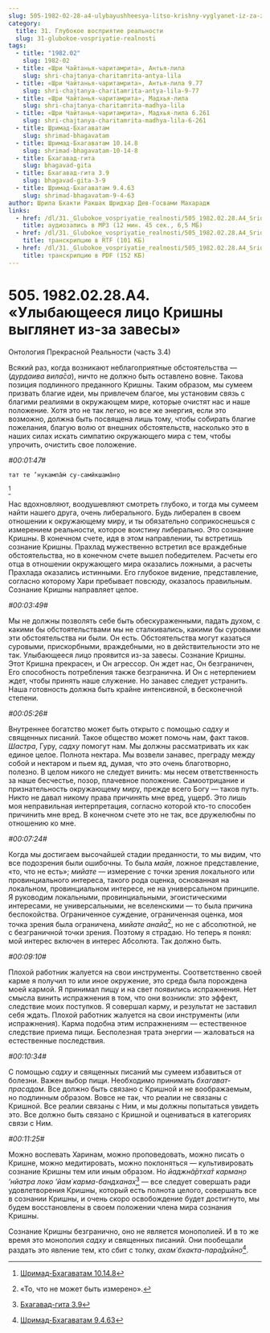 ```yaml
---
slug: 505-1982-02-28-a4-ulybayushheesya-litso-krishny-vyglyanet-iz-za-zavesy
category:
  title: 31. Глубокое восприятие реальности
  slug: 31-glubokoe-vospriyatie-realnosti
tags:
  - title: "1982.02"
    slug: 1982-02
  - title: «Шри Чайтанья-чаритамрита», Антья-лила
    slug: shri-chajtanya-charitamrita-antya-lila
  - title: «Шри Чайтанья-чаритамрита», Антья-лила 9.77
    slug: shri-chajtanya-charitamrita-antya-lila-9-77
  - title: «Шри Чайтанья-чаритамрита», Мадхья-лила
    slug: shri-chajtanya-charitamrita-madhya-lila
  - title: «Шри Чайтанья-чаритамрита», Мадхья-лила 6.261
    slug: shri-chajtanya-charitamrita-madhya-lila-6-261
  - title: Шримад-Бхагаватам
    slug: shrimad-bhagavatam
  - title: Шримад-Бхагаватам 10.14.8
    slug: shrimad-bhagavatam-10-14-8
  - title: Бхагавад-гита
    slug: bhagavad-gita
  - title: Бхагавад-гита 3.9
    slug: bhagavad-gita-3-9
  - title: Шримад-Бхагаватам 9.4.63
    slug: shrimad-bhagavatam-9-4-63
author: Шрила Бхакти Ракшак Шридхар Дев-Госвами Махарадж
links:
  - href: /dl/31._Glubokoe_vospriyatie_realnosti/505_1982.02.28.A4_SridharMj_Ulybayuweyesya_lico_Krishny_vyglyanet_iz-za_zavesy.mp3
    title: аудиозапись в MP3 (12 мин. 45 сек., 6,5 МБ)
  - href: /dl/31._Glubokoe_vospriyatie_realnosti/505_1982.02.28.A4_SridharMj_Ulybayuweyesya_lico_Krishny_vyglyanet_iz-za_zavesy.rtf
    title: транскрипцию в RTF (101 КБ)
  - href: /dl/31._Glubokoe_vospriyatie_realnosti/505_1982.02.28.A4_SridharMj_Ulybayuweyesya_lico_Krishny_vyglyanet_iz-za_zavesy.pdf
    title: транскрипцию в PDF (152 КБ)
---
```


# 505. 1982.02.28.A4. «Улыбающееся лицо Кришны выглянет из-за завесы»

Онтология Прекрасной Реальности (часть 3.4)

Всякий раз, когда возникают неблагоприятные обстоятельства — (*дурдаива вила̄са*), ничто не должно быть оставлено вовне. Такова позиция подлинного преданного Кришны. Таким образом, мы сумеем призвать благие идеи, мы привлечем благое, мы установим связь с благими реалиями в окружающем мире, которые очистят нас и наше положение. Хотя это не так легко, но все же энергия, если это возможно, должна быть посвящена лишь тому, чтобы собирать благие пожелания, благую волю от внешних обстоятельств, насколько это в наших силах искать симпатию окружающего мира с тем, чтобы упрочить, очистить свое положение.

*#00:01:47#*

    тат те ’нукампа̄м̇ су-самӣкшама̄н̣о
[^_ftn1]

Нас вдохновляют, воодушевляют смотреть глубоко, и тогда мы сумеем найти нашего друга, очень либерального. Будь либерален в своем отношении к окружающему миру, и ты обязательно соприкоснешься с измерением реальности, которое воистину либерально. Это сознание Кришны. В конечном счете, идя в этом направлении, ты встретишь сознание Кришны. Прахлад мужественно встретил все враждебные обстоятельства, но в конечном счете вышел победителем. Расчеты его отца в отношении окружающего мира оказались ложными, а расчеты Прахлада оказались истинными. Его глубокое видение, представление, согласно которому Хари пребывает повсюду, оказалось правильным. Сознание Кришны направляет целое.

*#00:03:49#*

Мы не должны позволять себе быть обескураженными, падать духом, с какими бы обстоятельствами мы не сталкивались, какими бы суровыми эти обстоятельства ни были. Он есть. Обстоятельства могут казаться суровыми, прискорбными, враждебными, но в действительности это не так. Улыбающееся лицо проявится из-за завесы. Сознание Кришны. Этот Кришна прекрасен, и Он агрессор. Он ждет нас, Он безграничен, Его способность потребления также безгранична. И Он с нетерпением ждет, чтобы принять наше служение. Но занавес следует устранить. Наша готовность должна быть крайне интенсивной, в бесконечной степени.

*#00:05:26#*

Внутреннее богатство может быть открыто с помощью *садху* и священных писаний. Такое общество может помочь нам, факт таков. *Шастра*, Гуру, *садху* помогут нам. Мы должны рассматривать их как единое целое. Полнота нектара. Мы возвели занавес, преграду между собой и нектаром и пьем яд, думая, что это очень благотворно, полезно. В целом никого не следует винить: мы несем ответственность за наше бесчестье, позор, плачевное положение. Самоотрицание и признательность окружающему миру, прежде всего Богу — таков путь. Никто не давал никому права причинять мне вред, ущерб. Это лишь моя неправильная интерпретация, согласно которой кто-то способен причинить мне вред. В конечном счете это не так, все дружелюбны по отношению ко мне.

*#00:07:24#*

Когда мы достигаем высочайшей стадии преданности, то мы видим, что все подозрения были ошибочны. То была *майя*, ложное представление, «то, что не есть»; *мийате* — измерение с точки зрения локального или провинциального интереса, такого рода оценка, основанная на локальном, провинциальном интересе, не на универсальном принципе. Я руководим локальными, провинциальными, эгоистическими интересами, не универсальными, не вселенскими — то была причина беспокойства. Ограниченное суждение, ограниченная оценка, моя точка зрения была ограничена, *мийате анайа*[^_ftn2], но не с абсолютной, не с безграничной точки зрения. Поэтому я страдаю. Но теперь я понял: мой интерес включен в интерес Абсолюта. Так должно быть.

*#00:09:10#*

Плохой работник жалуется на свои инструменты. Соответственно своей карме я получил то или иное окружение, это среда была порождена моей кармой. Я принимал пищу и на свет появились испражнения. Нет смысла винить испражнения в том, что они возникли: это эффект, следствие моих поступков. Я совершал карму, и результат не заставил себя ждать. Плохой работник жалуется на свои инструменты (или испражнения). Карма подобна этим испражнениям — естественное следствие приема пищи. Бесполезная трата энергии — жаловаться на естественные последствия.

*#00:10:34#*

С помощью *садху* и священных писаний мы сумеем избавиться от болезни. Важен выбор пищи. Необходимо принимать *бхагават-прасадам*. Все должно быть связано с Кришной и не воображаемым, но подлинным образом. Вовсе не так, что реалии не связаны с Кришной. Все реалии связаны с Ним, и мы должны попытаться увидеть это. Все должно быть связано с Кришной и оцениваться в категориях связи с Ним.

*#00:11:25#*

Можно воспевать Харинам, можно проповедовать, можно писать о Кришне, можно медитировать, можно поклоняться — культивировать сознание Кришны тем или иным образом. Но *йаджн̃а̄ртха̄т карман̣о ’нйатра локо ’йам̇ карма-бандханах̣*[^_ftn3] — все следует совершать ради удовлетворения Кришны, который есть полнота целого, совершать все в сознании Кришны, и очень скоро освобождение будет достигнуто, мы будем восстановлены в своем положении члена мира сознания Кришны.

Сознание Кришны безгранично, оно не является монополией. И в то же время это монополия *садху* и священных писаний. Они пообещали раздать это явление тем, кто сбит с толку, *ахам̇ бхакта-пара̄дхӣно*[^_ftn4].



[^_ftn1]: [Шримад-Бхагаватам 10.14.8](../notes/shrimad-bhagavatam/shrimad-bhagavatam-10-14-8.md)

[^_ftn2]: «То, что не может быть измерено».

[^_ftn3]: [Бхагавад-гита 3.9](../notes/bhagavad-gita/bhagavad-gita-3-9.md)

[^_ftn4]: [Шримад-Бхагаватам 9.4.63](../notes/shrimad-bhagavatam/shrimad-bhagavatam-9-4-63.md)
